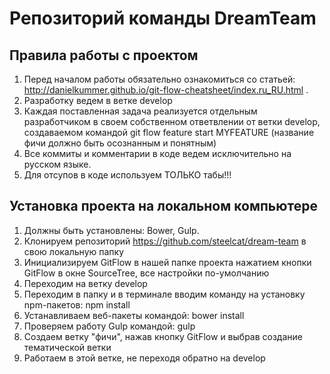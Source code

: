 # Репозиторий команды DreamTeam

## Правила работы с проектом
  1. Перед началом работы обязательно ознакомиться со статьей: http://danielkummer.github.io/git-flow-cheatsheet/index.ru_RU.html .
  2. Разработку ведем в ветке develop
  3. Каждая поставленная задача реализуется отдельным разработчиком в своем собственном ответвлении от ветки develop, создаваемом командой git flow feature start MYFEATURE (название фичи должно быть осознанным и понятным)
  4. Все коммиты и комментарии в коде ведем исключительно на русском языке.
  5. Для отсупов в коде используем ТОЛЬКО табы!!!

## Установка проекта на локальном компьютере
  1. Должны быть установлены: Bower, Gulp.
  2. Клонируем репозиторий https://github.com/steelcat/dream-team в свою локальную папку
  3. Инициализируем GitFlow в нашей папке проекта нажатием кнопки GitFlow в окне SourceTree, все настройки по-умолчанию
  4. Переходим на ветку develop
  5. Переходим в папку и в терминале вводим команду на установку npm-пакетов: npm install
  6. Устанавливаем веб-пакеты командой: bower install
  7. Проверяем работу Gulp командой: gulp
  8. Создаем ветку "фичи", нажав кнопку GitFlow и выбрав создание тематической ветки
  9. Работаем в этой ветке, не переходя обратно на develop
